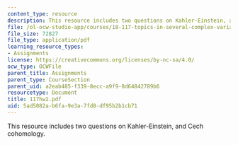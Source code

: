 ```yaml
---
content_type: resource
description: This resource includes two questions on Kahler-Einstein, and Cech cohomology.
file: /ol-ocw-studio-app/courses/18-117-topics-in-several-complex-variables-spring-2005/5ad5082ab6fa9e3a7fd8df95b2b1cb71_117hw2.pdf
file_size: 72827
file_type: application/pdf
learning_resource_types:
- Assignments
license: https://creativecommons.org/licenses/by-nc-sa/4.0/
ocw_type: OCWFile
parent_title: Assignments
parent_type: CourseSection
parent_uid: a2eab485-f339-8ecc-a9f9-8d64842789b6
resourcetype: Document
title: 117hw2.pdf
uid: 5ad5082a-b6fa-9e3a-7fd8-df95b2b1cb71
---
```

This resource includes two questions on Kahler-Einstein, and Cech cohomology.